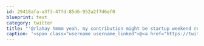 ```yaml
---
id: 29418afa-a3f3-47fd-85d6-952a2f7d6ef0
blueprint: text
category: twitter
title: "'@rlahay hmmm yeah. my contribution might be startup weekend related"
caption: '<span class="username username_linked">@<a href="https://twitter.com/rlahay" title="Ryan Lahay">rlahay</a></span> hmmm yeah. my contribution might be startup weekend related'
---
```


